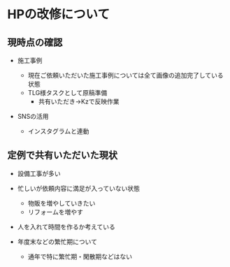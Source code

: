 # HPの改修について
## 現時点の確認
- 施工事例
	- 現在ご依頼いただいた施工事例については全て画像の追加完了している状態
	- TLG様タスクとして原稿準備
		- 共有いただき→Kzで反映作業

- SNSの活用
	- インスタグラムと連動

## 定例で共有いただいた現状
- 設備工事が多い
- 忙しいが依頼内容に満足が入っていない状態
	- 物販を増やしていきたい
	- リフォームを増やす
- 人を入れて時間を作るか考えている

- 年度末などの繁忙期について
	- 通年で特に繁忙期・閑散期などはない
